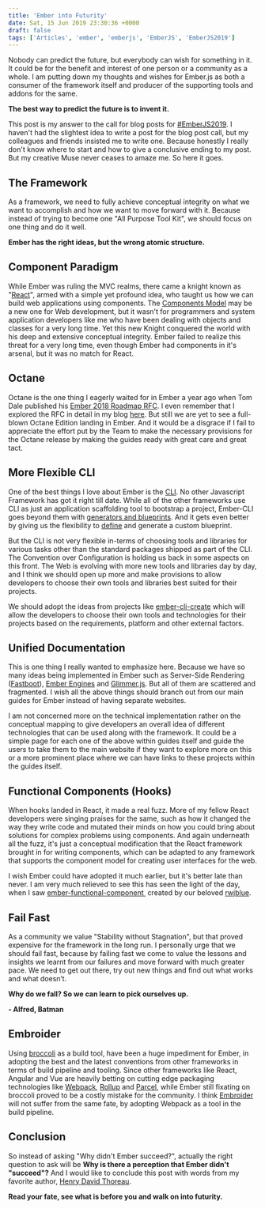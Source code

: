 ```yaml
---
title: 'Ember into Futurity'
date: Sat, 15 Jun 2019 23:30:36 +0000
draft: false
tags: ['Articles', 'ember', 'emberjs', 'EmberJS', 'EmberJS2019']
---
```


Nobody can predict the future, but everybody can wish for something in it. It could be for the benefit and interest of one person or a community as a whole. I am putting down my thoughts and wishes for Ember.js as both a consumer of the framework itself and producer of the supporting tools and addons for the same.

**The best way to predict the future is to invent it.**

This post is my answer to the call for blog posts for [#EmberJS2019](https://blog.emberjs.com/2019/05/20/ember-2019-roadmap-call-for-posts.html). I haven't had the slightest idea to write a post for the blog post call, but my colleagues and friends insisted me to write one. Because honestly I really don't know where to start and how to give a conclusive ending to my post. But my creative Muse never ceases to amaze me. So here it goes.

The Framework
-------------

As a framework, we need to fully achieve conceptual integrity on what we want to accomplish and how we want to move forward with it. Because instead of trying to become one "All Purpose Tool Kit", we should focus on one thing and do it well.

**Ember has the right ideas, but the wrong atomic structure.**

Component Paradigm
------------------

While Ember was ruling the MVC realms, there came a knight known as "[React](https://reactjs.org/)", armed with a simple yet profound idea, who taught us how we can build web applications using components. The [Components Model](https://en.wikipedia.org/wiki/Component-based_software_engineering) may be a new one for Web development, but it wasn't for programmers and system application developers like me who have been dealing with objects and classes for a very long time. Yet this new Knight conquered the world with his deep and extensive conceptual integrity. Ember failed to realize this threat for a very long time, even though Ember had components in it's arsenal, but it was no match for React.

Octane
------

Octane is the one thing I eagerly waited for in Ember a year ago when Tom Dale published his [Ember 2018 Roadmap RFC](https://github.com/emberjs/rfcs/blob/26c4d83fb66568e1087a05818fb39a307ebf8da8/text/0000-roadmap-2018.md). I even remember that I explored the RFC in detail in my blog [here](http://hangaroundtheweb.com/2018/08/ember-octane-everything-one-can-expect-in-the-next-ember-edition/). But still we are yet to see a full-blown Octane Edition landing in Ember. And it would be a disgrace if I fail to appreciate the effort put by the Team to make the necessary provisions for the Octane release by making the guides ready with great care and great tact.

More Flexible CLI
-----------------

One of the best things I love about Ember is the [CLI](https://cli.emberjs.com/release/). No other Javascript Framework has got it right till date. While all of the other frameworks use CLI as just an application scaffolding tool to bootstrap a project, Ember-CLI goes beyond them with [generators and blueprints](https://ember-cli.com/extending/#generators-and-blueprints). And it gets even better by giving us the flexibility to [define](https://ember-cli.com/extending/#defining-a-custom-blueprint) and generate a custom blueprint.

But the CLI is not very flexible in-terms of choosing tools and libraries for various tasks other than the standard packages shipped as part of the CLI. The Convention over Configuration is holding us back in some aspects on this front. The Web is evolving with more new tools and libraries day by day, and I think we should open up more and make provisions to allow developers to choose their own tools and libraries best suited for their projects.

We should adopt the ideas from projects like [ember-cli-create](https://github.com/gossi/ember-cli-create) which will allow the developers to choose their own tools and technologies for their projects based on the requirements, platform and other external factors.

Unified Documentation
---------------------

This is one thing I really wanted to emphasize here. Because we have so many ideas being implemented in Ember such as Server-Side Rendering ([Fastboot](http://ember-fastboot.com/)), [Ember Engines](http://ember-engines.com) and [Glimmer.js](http://glimmerjs.com). But all of them are scattered and fragmented. I wish all the above things should branch out from our main guides for Ember instead of having separate websites.  

I am not concerned more on the technical implementation rather on the conceptual mapping to give developers an overall idea of different technologies that can be used along with the framework. It could be a simple page for each one of the above within guides itself and guide the users to take them to the main website if they want to explore more on this or a more prominent place where we can have links to these projects within the guides itself.

Functional Components (Hooks)
-----------------------------

When hooks landed in React, it made a real fuzz. More of my fellow React developers were singing praises for the same, such as how it changed the way they write code and mutated their minds on how you could bring about solutions for complex problems using components. And again underneath all the fuzz, it's just a conceptual modification that the React framework brought in for writing components, which can be adapted to any framework that supports the component model for creating user interfaces for the web.

I wish Ember could have adopted it much earlier, but it's better late than never. I am very much relieved to see this has seen the light of the day, when I saw [ember-functional-component ](https://github.com/rwjblue/ember-functional-component) created by our beloved [rwjblue](https://github.com/rwjblue).

Fail Fast
---------

As a community we value "Stability without Stagnation", but that proved expensive for the framework in the long run. I personally urge that we should fail fast, because by failing fast we come to value the lessons and insights we learnt from our failures and move forward with much greater pace. We need to get out there, try out new things and find out what works and what doesn’t.

**Why do we fall? So we can learn to pick ourselves up.**

**\- Alfred, Batman**

Embroider
---------

Using [broccoli](https://broccoli.build/) as a build tool, have been a huge impediment for Ember, in adopting the best and the latest conventions from other frameworks in terms of build pipeline and tooling. Since other frameworks like React, Angular and Vue are heavily betting on cutting edge packaging technologies like [Webpack](https://webpack.js.org/), [Rollup](https://webpack.js.org/) and [Parcel](https://parceljs.org/), while Ember still fixating on broccoli proved to be a costly mistake for the community. I think [Embroider](https://github.com/embroider-build/embroider) will not suffer from the same fate, by adopting Webpack as a tool in the build pipeline.

Conclusion
----------

So instead of asking "Why didn't Ember succeed?", actually the right question to ask will be **Why is there a perception that Ember didn't "succeed"?** And I would like to conclude this post with words from my favorite author, [Henry David Thoreau](https://en.wikipedia.org/wiki/Henry_David_Thoreau).

**Read your fate, see what is before you and walk on into futurity.**